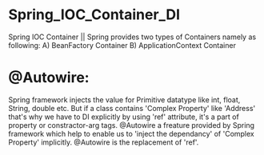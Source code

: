 # Spring_IOC_Container_DI
Spring IOC Container  ||   Spring provides two types of Containers namely as following:  A) BeanFactory Container   B) ApplicationContext Container

# @Autowire:
Spring framework injects the value for Primitive datatype like int, float, String, double etc.
But if a class contains 'Complex Property' like 'Address' that's why we have to DI explicitly by using 'ref' attribute, it's a part of property
or constractor-arg tags.
@Autowire a freature provided by Spring framework which help to enable us to 'inject the dependancy' of 'Complex Property' implicitly. 
@Autowire is the replacement of 'ref'.
